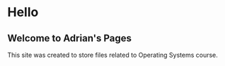 # Hello
## Welcome to Adrian's Pages

This site was created to store files related to Operating Systems course.
